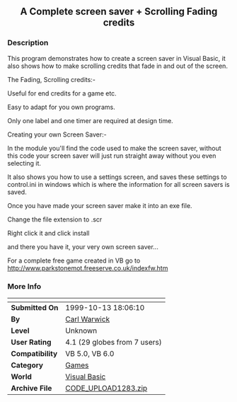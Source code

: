 ﻿<div align="center">

## A Complete screen saver \+ Scrolling Fading credits


</div>

### Description

This program demonstrates how to create a screen saver in Visual Basic, it also shows how to make scrolling credits that fade in and out of the screen.

The Fading, Scrolling credits:-

Useful for end credits for a game etc.

Easy to adapt for you own programs.

Only one label and one timer are required at design time.

Creating your own Screen Saver:-

In the module you'll find the code used to make the screen saver, without this code your screen saver will just run straight away without you even selecting it.

It also shows you how to use a settings screen, and saves these settings to control.ini in windows which is where the information for all screen savers is saved.

Once you have made your screen saver make it into an exe file.

Change the file extension to .scr

Right click it and click install

and there you have it, your very own screen saver...

For a complete free game created in VB go to http://www.parkstonemot.freeserve.co.uk/indexfw.htm
 
### More Info
 


<span>             |<span>
---                |---
**Submitted On**   |1999-10-13 18:06:10
**By**             |[Carl Warwick](https://github.com/Planet-Source-Code/PSCIndex/blob/master/ByAuthor/carl-warwick.md)
**Level**          |Unknown
**User Rating**    |4.1 (29 globes from 7 users)
**Compatibility**  |VB 5\.0, VB 6\.0
**Category**       |[Games](https://github.com/Planet-Source-Code/PSCIndex/blob/master/ByCategory/games__1-38.md)
**World**          |[Visual Basic](https://github.com/Planet-Source-Code/PSCIndex/blob/master/ByWorld/visual-basic.md)
**Archive File**   |[CODE\_UPLOAD1283\.zip](https://github.com/Planet-Source-Code/carl-warwick-a-complete-screen-saver-scrolling-fading-credits__1-4022/archive/master.zip)








